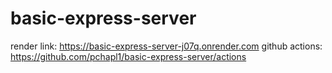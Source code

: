 # basic-express-server

render link: https://basic-express-server-j07q.onrender.com
github actions: https://github.com/pchapl1/basic-express-server/actions